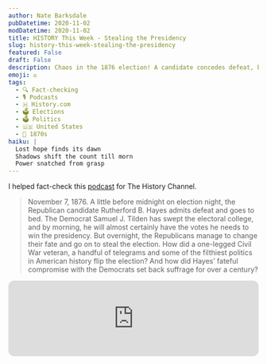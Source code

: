 ```yaml
---
author: Nate Barksdale
pubDatetime: 2020-11-02
modDatetime: 2020-11-02
title: HISTORY This Week - Stealing the Presidency
slug: history-this-week-stealing-the-presidency
featured: False
draft: False
description: Chaos in the 1876 election! A candidate concedes defeat, but overnight maneuvers snatch the presidency from the apparent winner.
emoji: ⚖️
tags:
  - 🔍 Fact-checking
  - 🎙️ Podcasts
  - 🇭 History.com
  - 🗳️ Elections
  - 🗳️ Politics
  - 🇺🇸 United States
  - 📅 1870s
haiku: |
  Lost hope finds its dawn
  Shadows shift the count till morn
  Power snatched from grasp
---
```


I helped fact-check this [podcast](https://open.spotify.com/episode/4tRUAzB2AB9ZYqRaD0Jxmt?si=UA84_1zgQmaEJQx3EPXioA) for The History Channel.

> November 7, 1876. A little before midnight on election night, the Republican candidate Rutherford B. Hayes admits defeat and goes to bed. The Democrat Samuel J. Tilden has swept the electoral college, and by morning, he will almost certainly have the votes he needs to win the presidency. But overnight, the Republicans manage to change their fate and go on to steal the election. How did a one-legged Civil War veteran, a handful of telegrams and some of the filthiest politics in American history flip the election? And how did Hayes’ fateful compromise with the Democrats set back suffrage for over a century?

<iframe style="border-radius:12px" src="https://open.spotify.com/embed/episode/4tRUAzB2AB9ZYqRaD0Jxmt?utm_source=generator" width="100%" height="152" frameBorder="0" allowfullscreen="" allow="autoplay; clipboard-write; encrypted-media; fullscreen; picture-in-picture" loading="lazy"></iframe>
